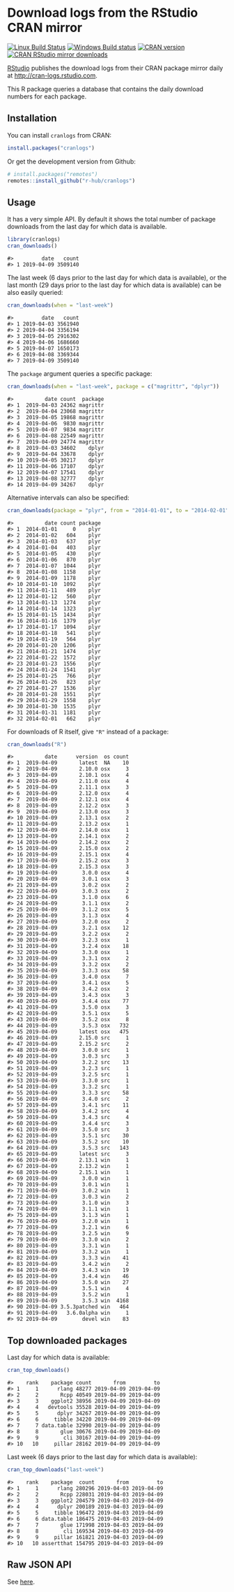 
<!-- README.md is generated from README.Rmd. Please edit that file -->

# Download logs from the RStudio CRAN mirror

[![Linux Build
Status](https://travis-ci.org/r-hub/cranlogs.svg?branch=master)](https://travis-ci.org/r-hub/cranlogs)
[![Windows Build
status](https://ci.appveyor.com/api/projects/status/github/metacran/cranlogs?svg=true)](https://ci.appveyor.com/project/gaborcsardi/cranlogs)
[![CRAN
version](http://www.r-pkg.org/badges/version/cranlogs)](http://www.r-pkg.org/pkg/cranlogs)
[![CRAN RStudio mirror
downloads](http://cranlogs.r-pkg.org/badges/cranlogs)](http://www.r-pkg.org/pkg/cranlogs)

[RStudio](http://www.rstudio.com) publishes the download logs from their
CRAN package mirror daily at <http://cran-logs.rstudio.com>.

This R package queries a database that contains the daily download
numbers for each package.

## Installation

You can install `cranlogs` from CRAN:

``` r
install.packages("cranlogs")
```

Or get the development version from Github:

``` r
# install.packages("remotes")
remotes::install_github("r-hub/cranlogs")
```

## Usage

It has a very simple API. By default it shows the total number of
package downloads from the last day for which data is available.

``` r
library(cranlogs)
cran_downloads()
```

    #>         date   count
    #> 1 2019-04-09 3509140

The last week (6 days prior to the last day for which data is
available), or the last month (29 days prior to the last day for which
data is available) can be also easily queried:

``` r
cran_downloads(when = "last-week")
```

    #>         date   count
    #> 1 2019-04-03 3561940
    #> 2 2019-04-04 3356194
    #> 3 2019-04-05 2916302
    #> 4 2019-04-06 1686660
    #> 5 2019-04-07 1650173
    #> 6 2019-04-08 3369344
    #> 7 2019-04-09 3509140

The `package` argument queries a specific package:

``` r
cran_downloads(when = "last-week", package = c("magrittr", "dplyr"))
```

    #>          date count  package
    #> 1  2019-04-03 24362 magrittr
    #> 2  2019-04-04 23068 magrittr
    #> 3  2019-04-05 19868 magrittr
    #> 4  2019-04-06  9830 magrittr
    #> 5  2019-04-07  9834 magrittr
    #> 6  2019-04-08 22549 magrittr
    #> 7  2019-04-09 24774 magrittr
    #> 8  2019-04-03 34602    dplyr
    #> 9  2019-04-04 33678    dplyr
    #> 10 2019-04-05 30217    dplyr
    #> 11 2019-04-06 17107    dplyr
    #> 12 2019-04-07 17541    dplyr
    #> 13 2019-04-08 32777    dplyr
    #> 14 2019-04-09 34267    dplyr

Alternative intervals can also be specified:

``` r
cran_downloads(package = "plyr", from = "2014-01-01", to = "2014-02-01")
```

    #>          date count package
    #> 1  2014-01-01     0    plyr
    #> 2  2014-01-02   604    plyr
    #> 3  2014-01-03   637    plyr
    #> 4  2014-01-04   403    plyr
    #> 5  2014-01-05   430    plyr
    #> 6  2014-01-06   870    plyr
    #> 7  2014-01-07  1044    plyr
    #> 8  2014-01-08  1158    plyr
    #> 9  2014-01-09  1178    plyr
    #> 10 2014-01-10  1092    plyr
    #> 11 2014-01-11   489    plyr
    #> 12 2014-01-12   560    plyr
    #> 13 2014-01-13  1274    plyr
    #> 14 2014-01-14  1323    plyr
    #> 15 2014-01-15  1434    plyr
    #> 16 2014-01-16  1379    plyr
    #> 17 2014-01-17  1094    plyr
    #> 18 2014-01-18   541    plyr
    #> 19 2014-01-19   564    plyr
    #> 20 2014-01-20  1206    plyr
    #> 21 2014-01-21  1474    plyr
    #> 22 2014-01-22  1572    plyr
    #> 23 2014-01-23  1556    plyr
    #> 24 2014-01-24  1541    plyr
    #> 25 2014-01-25   766    plyr
    #> 26 2014-01-26   823    plyr
    #> 27 2014-01-27  1536    plyr
    #> 28 2014-01-28  1551    plyr
    #> 29 2014-01-29  1558    plyr
    #> 30 2014-01-30  1535    plyr
    #> 31 2014-01-31  1181    plyr
    #> 32 2014-02-01   662    plyr

For downloads of R itself, give `"R"` instead of a package:

``` r
cran_downloads("R")
```

    #>          date      version  os count
    #> 1  2019-04-09       latest  NA    10
    #> 2  2019-04-09       2.10.0 osx     3
    #> 3  2019-04-09       2.10.1 osx     4
    #> 4  2019-04-09       2.11.0 osx     4
    #> 5  2019-04-09       2.11.1 osx     3
    #> 6  2019-04-09       2.12.0 osx     4
    #> 7  2019-04-09       2.12.1 osx     4
    #> 8  2019-04-09       2.12.2 osx     3
    #> 9  2019-04-09       2.13.0 osx     3
    #> 10 2019-04-09       2.13.1 osx     2
    #> 11 2019-04-09       2.13.2 osx     1
    #> 12 2019-04-09       2.14.0 osx     1
    #> 13 2019-04-09       2.14.1 osx     2
    #> 14 2019-04-09       2.14.2 osx     2
    #> 15 2019-04-09       2.15.0 osx     2
    #> 16 2019-04-09       2.15.1 osx     4
    #> 17 2019-04-09       2.15.2 osx     3
    #> 18 2019-04-09       2.15.3 osx     3
    #> 19 2019-04-09        3.0.0 osx     4
    #> 20 2019-04-09        3.0.1 osx     3
    #> 21 2019-04-09        3.0.2 osx     2
    #> 22 2019-04-09        3.0.3 osx     2
    #> 23 2019-04-09        3.1.0 osx     6
    #> 24 2019-04-09        3.1.1 osx     2
    #> 25 2019-04-09        3.1.2 osx     5
    #> 26 2019-04-09        3.1.3 osx     4
    #> 27 2019-04-09        3.2.0 osx     2
    #> 28 2019-04-09        3.2.1 osx    12
    #> 29 2019-04-09        3.2.2 osx     2
    #> 30 2019-04-09        3.2.3 osx     1
    #> 31 2019-04-09        3.2.4 osx    18
    #> 32 2019-04-09        3.3.0 osx     1
    #> 33 2019-04-09        3.3.1 osx     2
    #> 34 2019-04-09        3.3.2 osx     2
    #> 35 2019-04-09        3.3.3 osx    58
    #> 36 2019-04-09        3.4.0 osx     7
    #> 37 2019-04-09        3.4.1 osx     5
    #> 38 2019-04-09        3.4.2 osx     2
    #> 39 2019-04-09        3.4.3 osx     3
    #> 40 2019-04-09        3.4.4 osx    77
    #> 41 2019-04-09        3.5.0 osx     3
    #> 42 2019-04-09        3.5.1 osx     5
    #> 43 2019-04-09        3.5.2 osx     8
    #> 44 2019-04-09        3.5.3 osx   732
    #> 45 2019-04-09       latest osx   475
    #> 46 2019-04-09       2.15.0 src     1
    #> 47 2019-04-09       2.15.2 src     2
    #> 48 2019-04-09        3.0.0 src     1
    #> 49 2019-04-09        3.0.3 src     3
    #> 50 2019-04-09        3.2.2 src    13
    #> 51 2019-04-09        3.2.3 src     1
    #> 52 2019-04-09        3.2.5 src     1
    #> 53 2019-04-09        3.3.0 src     1
    #> 54 2019-04-09        3.3.2 src     1
    #> 55 2019-04-09        3.3.3 src    58
    #> 56 2019-04-09        3.4.0 src     2
    #> 57 2019-04-09        3.4.1 src    11
    #> 58 2019-04-09        3.4.2 src     4
    #> 59 2019-04-09        3.4.3 src     4
    #> 60 2019-04-09        3.4.4 src     3
    #> 61 2019-04-09        3.5.0 src     3
    #> 62 2019-04-09        3.5.1 src    30
    #> 63 2019-04-09        3.5.2 src    10
    #> 64 2019-04-09        3.5.3 src   143
    #> 65 2019-04-09       latest src     3
    #> 66 2019-04-09       2.13.1 win     1
    #> 67 2019-04-09       2.13.2 win     1
    #> 68 2019-04-09       2.15.1 win     1
    #> 69 2019-04-09        3.0.0 win     1
    #> 70 2019-04-09        3.0.1 win     1
    #> 71 2019-04-09        3.0.2 win     1
    #> 72 2019-04-09        3.0.3 win     2
    #> 73 2019-04-09        3.1.0 win     3
    #> 74 2019-04-09        3.1.1 win     1
    #> 75 2019-04-09        3.1.3 win     1
    #> 76 2019-04-09        3.2.0 win     1
    #> 77 2019-04-09        3.2.1 win     6
    #> 78 2019-04-09        3.2.5 win     9
    #> 79 2019-04-09        3.3.0 win     2
    #> 80 2019-04-09        3.3.1 win     1
    #> 81 2019-04-09        3.3.2 win     1
    #> 82 2019-04-09        3.3.3 win    41
    #> 83 2019-04-09        3.4.2 win     2
    #> 84 2019-04-09        3.4.3 win    19
    #> 85 2019-04-09        3.4.4 win    46
    #> 86 2019-04-09        3.5.0 win    27
    #> 87 2019-04-09        3.5.1 win     4
    #> 88 2019-04-09        3.5.2 win     1
    #> 89 2019-04-09        3.5.3 win  4168
    #> 90 2019-04-09 3.5.3patched win   464
    #> 91 2019-04-09   3.6.0alpha win     1
    #> 92 2019-04-09        devel win    83

## Top downloaded packages

Last day for which data is available:

``` r
cran_top_downloads()
```

    #>    rank    package count       from         to
    #> 1     1      rlang 48277 2019-04-09 2019-04-09
    #> 2     2       Rcpp 40549 2019-04-09 2019-04-09
    #> 3     3    ggplot2 38956 2019-04-09 2019-04-09
    #> 4     4   devtools 35528 2019-04-09 2019-04-09
    #> 5     5      dplyr 34267 2019-04-09 2019-04-09
    #> 6     6     tibble 34220 2019-04-09 2019-04-09
    #> 7     7 data.table 32990 2019-04-09 2019-04-09
    #> 8     8       glue 30676 2019-04-09 2019-04-09
    #> 9     9        cli 30167 2019-04-09 2019-04-09
    #> 10   10     pillar 28162 2019-04-09 2019-04-09

Last week (6 days prior to the last day for which data is available):

``` r
cran_top_downloads("last-week")
```

    #>    rank    package  count       from         to
    #> 1     1      rlang 280296 2019-04-03 2019-04-09
    #> 2     2       Rcpp 228031 2019-04-03 2019-04-09
    #> 3     3    ggplot2 204579 2019-04-03 2019-04-09
    #> 4     4      dplyr 200189 2019-04-03 2019-04-09
    #> 5     5     tibble 196472 2019-04-03 2019-04-09
    #> 6     6 data.table 186475 2019-04-03 2019-04-09
    #> 7     7       glue 171998 2019-04-03 2019-04-09
    #> 8     8        cli 169534 2019-04-03 2019-04-09
    #> 9     9     pillar 161821 2019-04-03 2019-04-09
    #> 10   10 assertthat 154795 2019-04-03 2019-04-09

## Raw JSON API

See [here](https://github.com/r-hubs/cranlogs.app).
